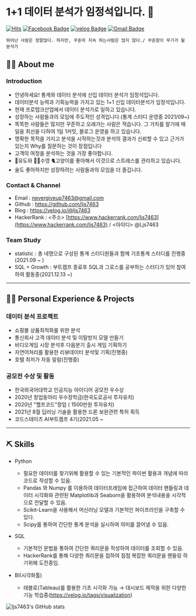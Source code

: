 # 1+1 데이터 분석가 임정석입니다. 👋
[![Hits](https://hits.seeyoufarm.com/api/count/incr/badge.svg?url=https%3A%2F%2Fgithub.com%2Fljs7463&count_bg=%23DD727D&title_bg=%23CD3939&icon=&icon_color=%23CF9494&title=visit&edge_flat=false)](https://hits.seeyoufarm.com) [![Facebook Badge](https://img.shields.io/badge/-Facebook-1877f2?logo=facebook&logoColor=white&link={https://www.facebook.com/profile.php?id=100003668046363})]({https://www.facebook.com/profile.php?id=100003668046363})  [![velog Badge](http://img.shields.io/badge/-Study%20blog-black?style=flat-square&logo=velog.io&link=https://velog.io/@ljs7463)](https://velog.io/@ljs7463) [![Gmail Badge](https://img.shields.io/badge/Gmail-D14836?style=flat&logo=Gmail&logoColor=white)](mailto:nevergiveup7463@gmail.com)
```
뛰어난 사람은 정말많다. 하지만, 꾸준히 지속 하는사람은 많지 않다./ 꾸준함이 무기가 될 분석가
```

## 💁‍♂️ About me
### Introduction 
- 안녕하세요! 통계와 데이터 분석에 신입 데이터 분석가 임정석입니다.
- 데이터분석 능력과 기획능력을 가지고 있는 1+1 신입 데이터분석가 임정석입니다.
- 현재 프로텝크산업에서 데이터 분석가로 일하고 있습니다.
- 성장하는 사람들과의 모임에 주도적인 성격입니다.(통계 스터디 운영중 2021/09~)
- 똑똑한 사람들은 많지만 꾸준하고 오래가는 사람은 적습니다. 그 가치를 알기에 매일을 최선을 다하여 1일 1커밋, 블로그 운영을 하고 있습니다.
- 명확한 목적을 가지고 분석을 시작하는것과  분석의 결과가 신뢰할 수 있고 근거가 있는지 Why를 질문하는 것이 장점입니다
- 고객의 여정을 분석하는 것을 가장 좋아합니다.
- 🥋유도와 🏊‍♂️수영 🐈고양이를 좋아해서 이것으로 스트레스를 관리하고 있습니다. 
- 술도 좋아하지만 성장하려는 사람들과의 모임을 더 즐깁니다.
 
### Contact & Channel 
 - Email : nevergiveup7463@gmail.com 
 - Github : https://github.com/ljs7463
 - Blog : https://velog.io/@ljs7463
 - HackerRank : <주소> [https://www.hackerrank.com/ljs7463](https://www.hackerrank.com/ljs7463)  /  <아이디> @Ljs7463

### Team Study
- statistic : 총 네명으로 구성된 통계 스터디원들과 함께 기초통계 스터디를 진행중(2021.09 ~ )
- SQL + Growth : 부트캠프 종료후 SQL과 그로스를 공부하는 스터디가 있어 참여하여 활동중(2021.12.13 ~)
---

## 🚴‍♂️ Personal Experience & Projects
### 데이터 분석 프로젝트
- 쇼핑몰 상품최적화를 위한 분석 
- 통신회사 고객 데이터 분석 및 이탈방지 모델 만들기
- 비디오게임 시장 분석후 다음분기 출시 게임 기획하기
- 자연어처리를 활용한 리뷰데이터 분석및 기획(진행중)
- 호텔 최저가 자동 알람(진행중)

### 공모전 수상 및 활동
- 한국외국어대학교 인공지능 아이디어 공모전 우수상
- 2020년 창업동아리 우수장학금(한국도로공사 투자유치)
- 2020년 "헬프코드"창업 ( 1500만원 투자유치)
- 2021년 8월 딥러닝 기술을 활용한 드론 보완관련 특허 획득
- 코드스테이츠 AI부트캠프 4기(2021.05 ~

---

## ⛏ Skills
- Python
    - 필요한 데이터를 찾기위해 활용할 수 있는 기본적인 파이썬 활용과 개념에 따라 코드로 작성할 수 있음.
    - Pandas 와 Numpy 를 이용하여 데이터프레임에 접근하여 데이터 핸들링과  데이터 시각화와 관련된 Matplotlib과 Seaborn을 활용하여 분석내용을 시각적으로 전달할 수 있음.
    - Scikit-Learn을 사용해서 머신러닝 모델과 기본적인 파이프라인을 구축할 수 있다.
    - Scipy를 통하여 간단한 통계 분석을 실시하여 의미를 끌어낼 수 있음.
    
- SQL
    - 기본적인 문법을 통하여 간단한 쿼리문을 작성하여 데이터를 조회할 수 있음.
    - HackerRank를 통해 다양한 쿼리문을 접하여 점점 복잡한 쿼리문을 핸들링 하기위해 도전중임.
    
- BI(시각화툴)
    - 태블로(Tableau)를 활용한 기초 시각화 가능 → 대시보드 제작을 위한 다양한 기능 학습중(<https://velog.io/tags/visualization>)











![ljs7463's GitHub stats](https://github-readme-stats.vercel.app/api?username=ljs7463&show_icons=true&theme=radical)

